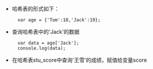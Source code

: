 - 哈希表的形式如下：

        var age = {'Tom':18,'Jack':19};
- 查询哈希表中的'Jack'的数据

        var data = age['Jack'];
        console.log(data);

- 在哈希表stu\_score中查询'王雪'的成绩，赋值给变量score